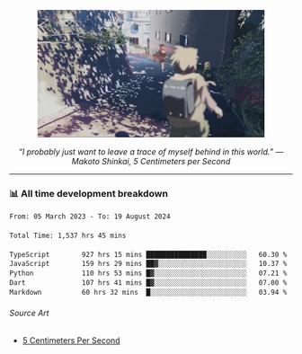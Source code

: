 <p align="center"><img src="asset/header.jpg" width="80%"/></p>
<p align="center"><i>“I probably just want to leave a trace of myself behind in this world.” ― Makoto Shinkai, 5 Centimeters per Second</i></p>

---
<!--
<details>
  <summary>📃 My Resume</summary>

### Education

- 📖 **Computer Science**\
📆 10/2021 - present\
📍 **Thang Long University** - Hoang Mai, Hanoi, Vietnam

### Experience

<img align="right" src="https://img.shields.io/badge/Figma-F24E1E?style=flat&logo=figma&logoColor=white"/>
<img align="right" src="https://img.shields.io/badge/node.js-6DA55F?style=flat&logo=node.js&logoColor=white"/>
<img align="right" src="https://img.shields.io/badge/Next.js-black?style=flat&logo=next.js&logoColor=white"/>
<img align="right" src="https://img.shields.io/badge/TypeScript-007ACC?style=flat&logo=typescript&logoColor=white"/>


- 👨‍💻 **Frontend Web Intern**\
📆 07/2023 - present\
📍 **MQ ICT Solutions** - Hoang Mai, Hanoi, Vietnam
</details> 
-->

### 📊 All time development breakdown

<!--START_SECTION:waka-->

```txt
From: 05 March 2023 - To: 19 August 2024

Total Time: 1,537 hrs 45 mins

TypeScript        927 hrs 15 mins ███████████████░░░░░░░░░░   60.30 %
JavaScript        159 hrs 29 mins ██▓░░░░░░░░░░░░░░░░░░░░░░   10.37 %
Python            110 hrs 53 mins █▓░░░░░░░░░░░░░░░░░░░░░░░   07.21 %
Dart              107 hrs 41 mins █▓░░░░░░░░░░░░░░░░░░░░░░░   07.00 %
Markdown          60 hrs 32 mins  █░░░░░░░░░░░░░░░░░░░░░░░░   03.94 %
```

<!--END_SECTION:waka-->

###### Source Art

-  [5 Centimeters Per Second](https://wallhaven.cc/w/nrowq1)

